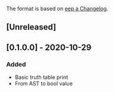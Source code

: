 The format is based on [eep a Changelog](https://keepachangelog.com/en/1.0.0/).

## [Unreleased]

## [0.1.0.0] - 2020-10-29

### Added
- Basic truth table print
- From AST to bool value

<!-- ### Added/Changed/Fixed -->
